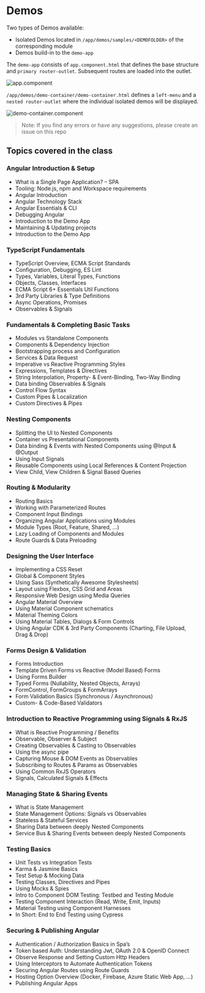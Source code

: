 # Demos

Two types of Demos available:

- Isolated Demos located in `/app/demos/samples/<DEMOFOLDER>` of the corresponding module
- Demos build-in to the `demo-app`

The `demo-app` consists of `app.component.html` that defines the base structure and `primary router-outlet`. Subsequent routes are loaded into the outlet.

![app.component](_images/app.component.html.png)

`/app/demos/demo-container/demo-container.html` defines a `left-menu` and a `nested router-outlet` where the individual isolated demos will be displayed.

![demo-container.component](_images/demo-container.png)

> Note: If you find any errors or have any suggestions, please create an issue on this repo

## Topics covered in the class

### Angular Introduction & Setup

- What is a Single Page Application? – SPA
- Tooling: Node.js, npm and Workspace requirements
- Angular Introduction
- Angular Technology Stack
- Angular Essentials & CLI
- Debugging Angular
- Introduction to the Demo App
- Maintaining & Updating projects
- Introduction to the Demo App

### TypeScript Fundamentals

- TypeScript Overview, ECMA Script Standards
- Configuration, Debugging, ES Lint
- Types, Variables, Literal Types, Functions
- Objects, Classes, Interfaces
- ECMA Script 6+ Essentials Util Functions
- 3rd Party Libraries & Type Definitions
- Async Operations, Promises 
- Observables & Signals

### Fundamentals & Completing Basic Tasks

- Modules vs Standalone Components
- Components & Dependency Injection
- Bootstrapping process and Configuration 
- Services & Data Request
- Imperative vs Reactive Programming Styles
- Expressions, Templates & Directives
- String Interpolation, Property- & Event-Binding, Two-Way Binding
- Data binding Observables & Signals
- Control Flow Syntax
- Custom Pipes & Localization
- Custom Directives & Pipes

### Nesting Components

- Splitting the UI to Nested Components
- Container vs Presentational Components
- Data binding & Events with Nested Components using @Input & @Output
- Using Input Signals
- Reusable Components using Local References & Content Projection
- View Child, View Children & Signal Based Queries

### Routing & Modularity

- Routing Basics
- Working with Parameterized Routes
- Component Input Bindings
- Organizing Angular Applications using Modules
- Module Types (Root, Feature, Shared, ...)
- Lazy Loading of Components and Modules
- Route Guards & Data Preloading

### Designing the User Interface

- Implementing a CSS Reset
- Global & Component Styles
- Using Sass (Synthetically Awesome Stylesheets)
- Layout using Flexbox, CSS Grid and Areas
- Responsive Web Design using Media Queries
- Angular Material Overview
- Using Material Component schematics
- Material Theming Colors
- Using Material Tables, Dialogs & Form Controls
- Using Angular CDK & 3rd Party Components (Charting, File Upload, Drag & Drop)

### Forms Design & Validation

- Forms Introduction
- Template Driven Forms vs Reactive (Model Based) Forms
- Using Forms Builder
- Typed Forms (Nullability, Nested Objects, Arrays)
- FormControl, FormGroups & FormArrays
- Form Validation Basics (Synchronous / Asynchronous)
- Custom- & Code-Based Validators

### Introduction to Reactive Programming using Signals & RxJS

- What is Reactive Programming / Benefits
- Observable, Observer & Subject
- Creating Observables & Casting to Observables
- Using the async pipe
- Capturing Mouse & DOM Events as Observables
- Subscribing to Routes & Params as Observables
- Using Common RxJS Operators
- Signals, Calculated Signals & Effects

### Managing State & Sharing Events

- What is State Management
- State Management Options: Signals vs Observables
- Stateless & Stateful Services
- Sharing Data between deeply Nested Components
- Service Bus & Sharing Events between deeply Nested Components


### Testing Basics

- Unit Tests vs Integration Tests
- Karma & Jasmine Basics
- Test Setup & Mocking Data
- Testing Classes, Directives and Pipes
- Using Mocks & Spies
- Intro to Component DOM Testing: Testbed and Testing Module
- Testing Component Interaction (Read, Write, Emit, Inputs)
- Material Testing using Component Harnesses
- In Short: End to End Testing using Cypress

### Securing & Publishing Angular

- Authentication / Authorization Basics in Spa’s
- Token based Auth: Understanding Jwt, OAuth 2.0 & OpenID Connect
- Observe Response and Setting Custom Http Headers
- Using Interceptors to Automate Authentication Tokens
- Securing Angular Routes using Route Guards
- Hosting Option Overview (Docker, Firebase, Azure Static Web App, …)
- Publishing Angular Apps
